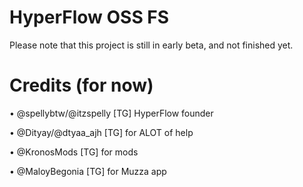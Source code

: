 # HyperFlow OSS FS

Please note that this project is still in early beta, and not finished yet.

# Credits (for now)

• @spellybtw/@itzspelly [TG] HyperFlow founder

• @Dityay/@dtyaa_ajh [TG] for ALOT of help

• @KronosMods [TG] for mods

• @MaloyBegonia [TG] for Muzza app
